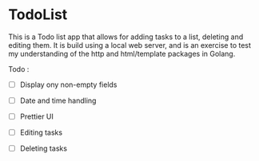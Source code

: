 # TodoList

This is a Todo list app that allows for adding tasks to a list, deleting and
editing them. 
It is build using a local web server, and is an exercise to test my understanding
of the http and html/template packages in Golang. 

Todo :
- [ ] Display ony non-empty fields
- [ ] Date and time handling
- [ ] Prettier UI
- [ ] Editing tasks
- [ ] Deleting tasks

